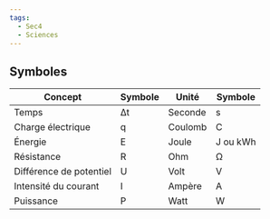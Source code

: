 ```yaml
---
tags:
  - Sec4
  - Sciences
---
```


## Symboles

| Concept                 | Symbole | Unité   | Symbole  |
| ----------------------- | ------- | ------- | -------- |
| Temps                   | ∆t      | Seconde | s        |
| Charge électrique       | q       | Coulomb | C        |
| Énergie                 | E       | Joule   | J ou kWh |
| Résistance              | R       | Ohm     | Ω        |
| Différence de potentiel | U       | Volt    | V        |
| Intensité du courant    | I       | Ampère  | A        |
| Puissance               | P       | Watt    | W        |